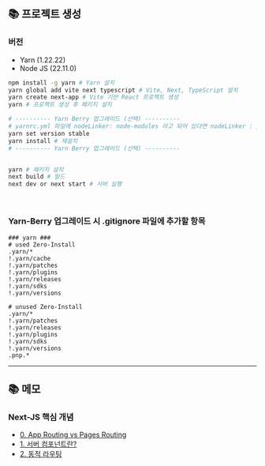 ## 📚 프로젝트 생성

### 버전

- Yarn (1.22.22)
- Node JS (22.11.0)

```bash
npm install -g yarn # Yarn 설치
yarn global add vite next typescript # Vite, Next, TypeScript 설치
yarn create next-app # Vite 기반 React 프로젝트 생성
yarn # 프로젝트 생성 후 패키지 설치

# ---------- Yarn Berry 업그레이드 (선택) ----------
# yarnrc.yml 파일에 nodeLinker: node-modules 라고 되어 있다면 nodeLinker : pnp 로 수정, 없다면 추가
yarn set version stable
yarn install # 재설치
# ---------- Yarn Berry 업그레이드 (선택) ----------


yarn # 패키지 설치
next build # 빌드
next dev or next start # 서버 실행
```

<br>

### Yarn-Berry 업그레이드 시 .gitignore 파일에 추가할 항목

```text
### yarn ###
# used Zero-Install
.yarn/*
!.yarn/cache
!.yarn/patches
!.yarn/plugins
!.yarn/releases
!.yarn/sdks
!.yarn/versions

# unused Zero-Install
.yarn/*
!.yarn/patches
!.yarn/releases
!.yarn/plugins
!.yarn/sdks
!.yarn/versions
.pnp.*
```

---

## 📚 메모



### Next-JS 핵심 개념

- [0. App Routing vs Pages Routing](./Docs/Routing.md)
- [1. 서버 컴포넌트란?](./Docs/1-핵심개념/1-서버-컴포넌트.md)
- [2. 동적 라우팅](./Docs/1-핵심개념/2-동적라우팅.md)